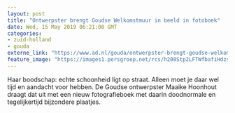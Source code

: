 ```yaml
---
layout: post
title: "Ontwerpster brengt Goudse Welkomstmuur in beeld in fotoboek"
date: Wed, 15 May 2019 06:21:00 GMT
categories: 
- zuid-holland 
- gouda 
externe_link: "https://www.ad.nl/gouda/ontwerpster-brengt-goudse-welkomstmuur-in-beeld-in-fotoboek~a3ff170e/"
feature_image: "https://images1.persgroep.net/rcs/h208Stp2LFTWfbafiHdzs3yqmVc/diocontent/148349340/_fitwidth/400/?appId=21791a8992982cd8da851550a453bd7f&quality=0.7"
---
```


Haar boodschap: echte schoonheid ligt op straat. Alleen moet je daar wel tijd en aandacht voor hebben. De Goudse ontwerpster Maaike Hoonhout draagt dat uit met een nieuw fotografieboek met daarin doodnormale en tegelijkertijd bijzondere plaatjes.
